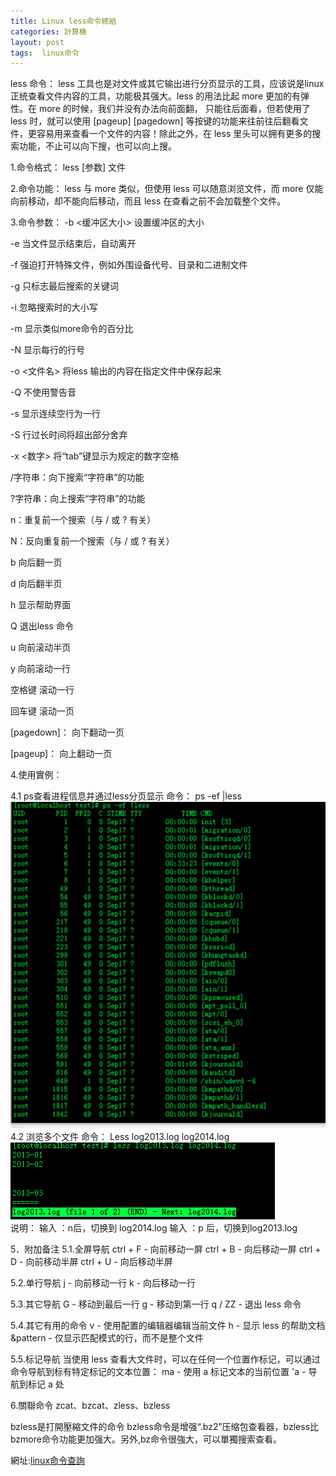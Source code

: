 ```yaml
---
title: Linux less命令總結
categories: 計算機
layout: post
tags:  linux命令
---
```


less 命令：
less 工具也是对文件或其它输出进行分页显示的工具，应该说是linux正统查看文件内容的工具，功能极其强大。less 的用法比起 more 更加的有弹性。在 more 的时候，我们并没有办法向前面翻， 只能往后面看，但若使用了 less 时，就可以使用 [pageup] [pagedown] 等按键的功能来往前往后翻看文件，更容易用来查看一个文件的内容！除此之外，在 less 里头可以拥有更多的搜索功能，不止可以向下搜，也可以向上搜。

1.命令格式：
less [参数]  文件 

2.命令功能：
less 与 more 类似，但使用 less 可以随意浏览文件，而 more 仅能向前移动，却不能向后移动，而且 less 在查看之前不会加载整个文件。

3.命令参数：
-b <缓冲区大小> 设置缓冲区的大小

-e  当文件显示结束后，自动离开

-f  强迫打开特殊文件，例如外围设备代号、目录和二进制文件

-g  只标志最后搜索的关键词

-i  忽略搜索时的大小写

-m  显示类似more命令的百分比

-N  显示每行的行号

-o <文件名> 将less 输出的内容在指定文件中保存起来

-Q  不使用警告音

-s  显示连续空行为一行

-S  行过长时间将超出部分舍弃

-x <数字> 将“tab”键显示为规定的数字空格

/字符串：向下搜索“字符串”的功能

?字符串：向上搜索“字符串”的功能

n：重复前一个搜索（与 / 或 ? 有关）

N：反向重复前一个搜索（与 / 或 ? 有关）

b  向后翻一页

d  向后翻半页

h  显示帮助界面

Q  退出less 命令

u  向前滚动半页

y  向前滚动一行

空格键 滚动一行

回车键 滚动一页

[pagedown]： 向下翻动一页

[pageup]：   向上翻动一页

4.使用實例：

4.1 ps查看进程信息并通过less分页显示 
命令：
 ps -ef |less   
![image](/album/linux_less1.png)  
4.2 浏览多个文件 
命令：
Less log2013.log log2014.log    
![image](/album/linux_less2.png)  
说明：
输入 ：n后，切换到 log2014.log
输入 ：p 后，切换到log2013.log

5．附加备注
5.1.全屏导航
ctrl + F - 向前移动一屏
ctrl + B - 向后移动一屏
ctrl + D - 向前移动半屏
ctrl + U - 向后移动半屏

5.2.单行导航
j - 向前移动一行
k - 向后移动一行

5.3.其它导航
G - 移动到最后一行
g - 移动到第一行
q / ZZ - 退出 less 命令

5.4.其它有用的命令
v - 使用配置的编辑器编辑当前文件
h - 显示 less 的帮助文档
&pattern - 仅显示匹配模式的行，而不是整个文件

5.5.标记导航
当使用 less 查看大文件时，可以在任何一个位置作标记，可以通过命令导航到标有特定标记的文本位置：
ma - 使用 a 标记文本的当前位置
'a - 导航到标记 a 处

6.關聯命令
 zcat、bzcat、zless、bzless

 bzless是打開壓縮文件的命令
 bzless命令是增强“.bz2”压缩包查看器，bzless比bzmore命令功能更加强大。另外,bz命令很強大，可以單獨搜索查看。

 網址:[linux命令查詢](http://man.linuxde.net/)
